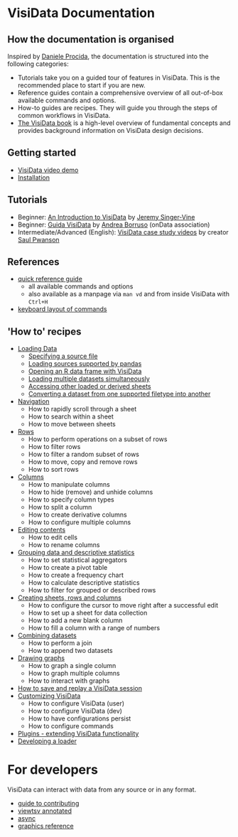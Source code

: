 # VisiData Documentation

## How the documentation is organised

Inspired by [Daniele Procida](https://www.divio.com/blog/documentation/), the documentation is structured into the following categories:
* Tutorials take you on a guided tour of features in VisiData. This is the recommended place to start if you are new.
* Reference guides contain a comprehensive overview of all out-of-box available commands and options.
* How-to guides are recipes. They will guide you through the steps of common workflows in VisiData.
* [The VisiData book]() is a high-level overview of fundamental concepts and provides background information on VisiData design decisions.


## Getting started

* [VisiData video demo](https://youtu.be/N1CBDTgGtOU)
* [Installation](/install)

## Tutorials

* Beginner: [An Introduction to VisiData](https://jsvine.github.io/intro-to-visidata/) by [Jeremy Singer-Vine](https://www.jsvine.com/)
* Beginner: [Guida VisiData](https://github.com/ondata/guidaVisiData/tree/master/testo) by [Andrea Borruso](https://medium.com/@aborruso) (onData association)
* Intermediate/Advanced (English): [VisiData case study videos](https://www.youtube.com/watch?v=yhunJc8Nu4g&list=PLxu7QdBkC7drrAGfYzatPGVHIpv4Et46W&index=4) by creator [Saul Pwanson](http://saul.pw)

## References

* [quick reference guide](/man)
    * all available commands and options
    * also available as a manpage via `man vd` and from inside VisiData with `Ctrl+H`
* [keyboard layout of commands](/docs/kblayout)

## 'How to' recipes

* [Loading Data](/docs/loading)
    * [Specifying a source file](/docs/loading#specifying-a-source-file)
    * [Loading sources supported by pandas](/docs/loading#loading-sources-supported-by-pandas)
    * [Opening an R data frame with VisiData](/docs/loading#opening-an-r-data-frame-with-visidata)
    * [Loading multiple datasets simultaneously](/docs/loading#loading-multiple-datasets-simultaneously)
    * [Accessing other loaded or derived sheets](/docs/loading#accessing-other-loaded-or-derived-sheets)
    * [Converting a dataset from one supported filetype into another](/docs/loading#convert)
* [Navigation](/docs/navigate)
    * How to rapidly scroll through a sheet
    * How to search within a sheet
    * How to move between sheets
* [Rows](/docs/rows)
    * How to perform operations on a subset of rows
    * How to filter rows
    * How to filter a random subset of rows
    * How to move, copy and remove rows
    * How to sort rows
* [Columns](/docs/columns)
    * How to manipulate columns
    * How to hide (remove) and unhide columns
    * How to specify column types
    * How to split a column
    * How to create derivative columns
    * How to configure multiple columns
* [Editing contents](/docs/edit)
    * How to edit cells
    * How to rename columns
* [Grouping data and descriptive statistics](/docs/group)
    * How to set statistical aggregators
    * How to create a pivot table
    * How to create a frequency chart
    * How to calculate descriptive statistics
    * How to filter for grouped or described rows
* [Creating sheets, rows and columns](/docs/crud)
    * How to configure the cursor to move right after a successful edit
    * How to set up a sheet for data collection
    * How to add a new blank column
    * How to fill a column with a range of numbers
* [Combining datasets](/docs/join)
    * How to perform a join
    * How to append two datasets
* [Drawing graphs](/docs/graph)
    * How to graph a single column
    * How to graph multiple columns
    * How to interact with graphs
* [How to save and replay a VisiData session](/docs/save-restore)
* [Customizing VisiData](/docs/customize)
    * How to configure VisiData (user)
    * How to configure VisiData (dev)
    * How to have configurations persist
    * How to configure commands
* [Plugins - extending VisiData functionality](/docs/plugins)
* [Developing a loader](/docs/loaders)

# For developers

VisiData can interact with data from any source or in any format.

* [guide to contributing](/contributing)
* [viewtsv annotated](/docs/viewtsv)
* [async](/docs/async)
* [graphics reference](/docs/graphics)

